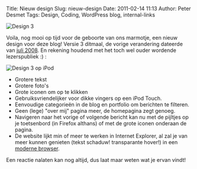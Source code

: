 Title: Nieuw design
Slug: nieuw-design
Date: 2011-02-14 11:13
Author: Peter Desmet
Tags: Design, Coding, WordPress blog, internal-links

![Design 3](|filename|/images/2011-design-v3-homepage.png)

Voila, nog mooi op tijd voor de geboorte van ons marmotje, een nieuw design voor deze blog! Versie 3 ditmaal, de vorige verandering dateerde van [juli 2008](http://www.anderhalv.be/2008/06/tijd-voor-een-nieuwe-zomerjurk). En rekening houdend met het toch wel ouder wordende lezerspubliek :) :

![Design 3 op iPod](|filename|/images/2011-design-v3-ipod.png)

* Grotere tekst
* Grotere foto's
* Grote iconen om op te klikken
* Gebruiksvriendelijker voor dikke vingers op een iPod Touch.
* Eenvoudige categorieën in de blog en portfolio om berichten te filteren.
* Geen (lege) "over mij" pagina meer, de homepagina zegt genoeg.
* Navigeren naar het vorige of volgende bericht kan nu met de pijltjes op je toetsenbord (in Firefox althans) of met de grote iconen onderaan de pagina.
* De website lijkt min of meer te werken in Internet Explorer, al zal je van meer kunnen genieten (tekst schaduw! transparante hover!) in een [moderne browser](http://www.whatbrowser.org/nl/).

Een reactie nalaten kan nog altijd, dus laat maar weten wat je ervan vindt!